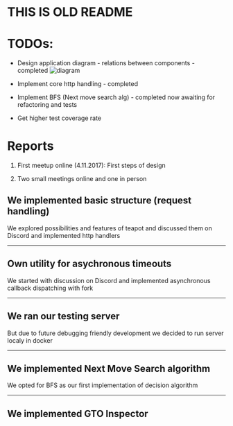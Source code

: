 # THIS IS OLD README

# TODOs:
* Design application diagram - relations between components - completed
![diagram](https://gitlab.fit.cvut.cz/strejivo/BattleSnake/blob/master/images/IMG_20171107_141835.jpg)

* Implement core http handling - completed

* Implement BFS (Next move search alg) - completed
now awaiting for refactoring and tests

* Get higher test coverage rate

# Reports

1. First meetup online (4.11.2017):
First steps of design

2. Two small meetings online and one in person

## We implemented basic structure (request handling)

We explored possibilities and features of teapot and discussed them on Discord and implemented http handlers

***

## Own utility for asychronous timeouts

We started with discussion on Discord and implemented asynchronous callback dispatching with fork

***
## We ran our testing server

But due to future debugging friendly development we decided to run server localy in docker

***
## We implemented Next Move Search algorithm

We opted for BFS as our first implementation of decision algorithm

***
## We implemented GTO Inspector